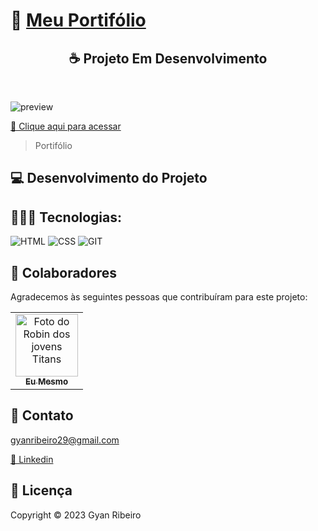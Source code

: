 ﻿# 🚀 [Meu Portifólio](https://gyanribeiro.netlify.app/)

<h2 align="center">☕ Projeto Em Desenvolvimento</h2> <br>

![preview](https://github.com/GyanRibeiro/MyPortfolio/blob/main/assets/Portif%C3%B3lioPreview.png?raw=true)

[🔗 Clique aqui para acessar](https://gyanribeiro.netlify.app/)

> Portifólio

## 💻 Desenvolvimento do Projeto

## 🧑🏻‍💻 Tecnologias:

![HTML](https://img.shields.io/badge/HTML5-E34F26?style=for-the-badge&logo=html5&logoColor=white)
![CSS](https://img.shields.io/badge/CSS3-1572B6?style=for-the-badge&logo=css3&logoColor=white)
![GIT](https://img.shields.io/badge/GIT-E44C30?style=for-the-badge&logo=git&logoColor=white)

## 🤝 Colaboradores

Agradecemos às seguintes pessoas que contribuíram para este projeto:

<table>
  <tr>
    <td align="center">
      <a href="https://github.com/GyanRibeiro">
        <img src="https://conteudo.imguol.com.br/c/parceiros/48/2021/11/24/seu-madruga-em-cena-do-chaves-1637785049183_v2_450x450.jpg" width="100px;" alt="Foto do Robin dos jovens Titans"/><br>
        <sub>
          <b>Eu Mesmo</b>
        </sub>
      </a>
    </td>
  </tr>
</table>

## 📩 Contato

gyanribeiro29@gmail.com

[🪪 Linkedin](https://www.linkedin.com/in/gyanribeiro/)

## 📝 Licença

Copyright © 2023 Gyan Ribeiro

